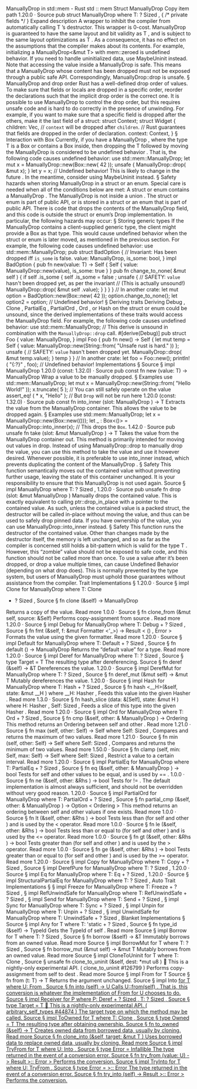 ManuallyDrop in std::mem - Rust
std
::
mem
Struct
ManuallyDrop
Copy item path
1.20.0
·
Source
pub struct ManuallyDrop<T>
where
    T: ?
Sized
,
{
/* private fields */
}
Expand description
A wrapper to inhibit the compiler from automatically calling
T
’s
destructor. This wrapper is 0-cost.
ManuallyDrop<T>
is guaranteed to have the same layout and bit validity as
T
, and is subject to the same layout optimizations as
T
. As a
consequence, it has
no effect
on the assumptions that the compiler makes
about its contents. For example, initializing a
ManuallyDrop<&mut T>
with
mem::zeroed
is undefined behavior. If you need to handle uninitialized
data, use
MaybeUninit<T>
instead.
Note that accessing the value inside a
ManuallyDrop<T>
is safe. This means
that a
ManuallyDrop<T>
whose content has been dropped must not be exposed
through a public safe API. Correspondingly,
ManuallyDrop::drop
is unsafe.
§
ManuallyDrop
and drop order
Rust has a well-defined
drop order
of values. To make sure that fields or
locals are dropped in a specific order, reorder the declarations such that
the implicit drop order is the correct one.
It is possible to use
ManuallyDrop
to control the drop order, but this
requires unsafe code and is hard to do correctly in the presence of
unwinding.
For example, if you want to make sure that a specific field is dropped after
the others, make it the last field of a struct:
struct
Context;
struct
Widget {
    children: Vec<Widget>,
// `context` will be dropped after `children`.
    // Rust guarantees that fields are dropped in the order of declaration.
context: Context,
}
§
Interaction with
Box
Currently, if you have a
ManuallyDrop<T>
, where the type
T
is a
Box
or
contains a
Box
inside, then dropping the
T
followed by moving the
ManuallyDrop<T>
is
considered to be undefined
behavior
.
That is, the following code causes undefined behavior:
use
std::mem::ManuallyDrop;
let
mut
x = ManuallyDrop::new(Box::new(
42
));
unsafe
{
    ManuallyDrop::drop(
&mut
x);
}
let
y = x;
// Undefined behavior!
This is
likely to change in the
future
. In the
meantime, consider using
MaybeUninit
instead.
§
Safety hazards when storing
ManuallyDrop
in a struct or an enum.
Special care is needed when all of the conditions below are met:
A struct or enum contains a
ManuallyDrop
.
The
ManuallyDrop
is not inside a
union
.
The struct or enum is part of public API, or is stored in a struct or an
enum that is part of public API.
There is code that drops the contents of the
ManuallyDrop
field, and
this code is outside the struct or enum’s
Drop
implementation.
In particular, the following hazards may occur:
§
Storing generic types
If the
ManuallyDrop
contains a client-supplied generic type, the client
might provide a
Box
as that type. This would cause undefined behavior when
the struct or enum is later moved, as mentioned in the previous section. For
example, the following code causes undefined behavior:
use
std::mem::ManuallyDrop;
pub struct
BadOption<T> {
// Invariant: Has been dropped iff `is_some` is false.
value: ManuallyDrop<T>,
    is_some: bool,
}
impl
<T> BadOption<T> {
pub fn
new(value: T) ->
Self
{
Self
{ value: ManuallyDrop::new(value), is_some:
true
}
    }
pub fn
change_to_none(
&mut
self
) {
if
self
.is_some {
self
.is_some =
false
;
unsafe
{
// SAFETY: `value` hasn't been dropped yet, as per the invariant
                // (This is actually unsound!)
ManuallyDrop::drop(
&mut
self
.value);
            }
        }
    }
}
// In another crate:
let
mut
option = BadOption::new(Box::new(
42
));
option.change_to_none();
let
option2 = option;
// Undefined behavior!
§
Deriving traits
Deriving
Debug
,
Clone
,
PartialEq
,
PartialOrd
,
Ord
, or
Hash
on
the struct or enum could be unsound, since the derived implementations of
these traits would access the
ManuallyDrop
field. For example, the
following code causes undefined behavior:
use
std::mem::ManuallyDrop;
// This derive is unsound in combination with the `ManuallyDrop::drop` call.
#[derive(Debug)]
pub struct
Foo {
    value: ManuallyDrop<String>,
}
impl
Foo {
pub fn
new() ->
Self
{
let
mut
temp =
Self
{
            value: ManuallyDrop::new(String::from(
"Unsafe rust is hard."
))
        };
unsafe
{
// SAFETY: `value` hasn't been dropped yet.
ManuallyDrop::drop(
&mut
temp.value);
        }
        temp
    }
}
// In another crate:
let
foo = Foo::new();
println!
(
"{:?}"
, foo);
// Undefined behavior!
Implementations
§
Source
§
impl<T>
ManuallyDrop
<T>
1.20.0 (const: 1.32.0)
·
Source
pub const fn
new
(value: T) ->
ManuallyDrop
<T>
Wrap a value to be manually dropped.
§
Examples
use
std::mem::ManuallyDrop;
let
mut
x = ManuallyDrop::new(String::from(
"Hello World!"
));
x.truncate(
5
);
// You can still safely operate on the value
assert_eq!
(
*
x,
"Hello"
);
// But `Drop` will not be run here
1.20.0 (const: 1.32.0)
·
Source
pub const fn
into_inner
(slot:
ManuallyDrop
<T>) -> T
Extracts the value from the
ManuallyDrop
container.
This allows the value to be dropped again.
§
Examples
use
std::mem::ManuallyDrop;
let
x = ManuallyDrop::new(Box::new(()));
let _
: Box<()> = ManuallyDrop::into_inner(x);
// This drops the `Box`.
1.42.0
·
Source
pub unsafe fn
take
(slot: &mut
ManuallyDrop
<T>) -> T
Takes the value from the
ManuallyDrop<T>
container out.
This method is primarily intended for moving out values in drop.
Instead of using
ManuallyDrop::drop
to manually drop the value,
you can use this method to take the value and use it however desired.
Whenever possible, it is preferable to use
into_inner
instead, which prevents duplicating the content of the
ManuallyDrop<T>
.
§
Safety
This function semantically moves out the contained value without preventing further usage,
leaving the state of this container unchanged.
It is your responsibility to ensure that this
ManuallyDrop
is not used again.
Source
§
impl<T>
ManuallyDrop
<T>
where
    T: ?
Sized
,
1.20.0
·
Source
pub unsafe fn
drop
(slot: &mut
ManuallyDrop
<T>)
Manually drops the contained value.
This is exactly equivalent to calling
ptr::drop_in_place
with a
pointer to the contained value. As such, unless the contained value is a
packed struct, the destructor will be called in-place without moving the
value, and thus can be used to safely drop
pinned
data.
If you have ownership of the value, you can use
ManuallyDrop::into_inner
instead.
§
Safety
This function runs the destructor of the contained value. Other than changes made by
the destructor itself, the memory is left unchanged, and so as far as the compiler is
concerned still holds a bit-pattern which is valid for the type
T
.
However, this “zombie” value should not be exposed to safe code, and this function
should not be called more than once. To use a value after it’s been dropped, or drop
a value multiple times, can cause Undefined Behavior (depending on what
drop
does).
This is normally prevented by the type system, but users of
ManuallyDrop
must
uphold those guarantees without assistance from the compiler.
Trait Implementations
§
1.20.0
·
Source
§
impl<T>
Clone
for
ManuallyDrop
<T>
where
    T:
Clone
+ ?
Sized
,
Source
§
fn
clone
(&self) ->
ManuallyDrop
<T>
Returns a copy of the value.
Read more
1.0.0
·
Source
§
fn
clone_from
(&mut self, source: &Self)
Performs copy-assignment from
source
.
Read more
1.20.0
·
Source
§
impl<T>
Debug
for
ManuallyDrop
<T>
where
    T:
Debug
+ ?
Sized
,
Source
§
fn
fmt
(&self, f: &mut
Formatter
<'_>) ->
Result
<
()
,
Error
>
Formats the value using the given formatter.
Read more
1.20.0
·
Source
§
impl<T>
Default
for
ManuallyDrop
<T>
where
    T:
Default
+ ?
Sized
,
Source
§
fn
default
() ->
ManuallyDrop
<T>
Returns the “default value” for a type.
Read more
1.20.0
·
Source
§
impl<T>
Deref
for
ManuallyDrop
<T>
where
    T: ?
Sized
,
Source
§
type
Target
= T
The resulting type after dereferencing.
Source
§
fn
deref
(&self) ->
&T
Dereferences the value.
1.20.0
·
Source
§
impl<T>
DerefMut
for
ManuallyDrop
<T>
where
    T: ?
Sized
,
Source
§
fn
deref_mut
(&mut self) ->
&mut T
Mutably dereferences the value.
1.20.0
·
Source
§
impl<T>
Hash
for
ManuallyDrop
<T>
where
    T:
Hash
+ ?
Sized
,
Source
§
fn
hash
<__H>(&self, state:
&mut __H
)
where
    __H:
Hasher
,
Feeds this value into the given
Hasher
.
Read more
1.3.0
·
Source
§
fn
hash_slice
<H>(data: &[Self], state:
&mut H
)
where
    H:
Hasher
,
    Self:
Sized
,
Feeds a slice of this type into the given
Hasher
.
Read more
1.20.0
·
Source
§
impl<T>
Ord
for
ManuallyDrop
<T>
where
    T:
Ord
+ ?
Sized
,
Source
§
fn
cmp
(&self, other: &
ManuallyDrop
<T>) ->
Ordering
This method returns an
Ordering
between
self
and
other
.
Read more
1.21.0
·
Source
§
fn
max
(self, other: Self) -> Self
where
    Self:
Sized
,
Compares and returns the maximum of two values.
Read more
1.21.0
·
Source
§
fn
min
(self, other: Self) -> Self
where
    Self:
Sized
,
Compares and returns the minimum of two values.
Read more
1.50.0
·
Source
§
fn
clamp
(self, min: Self, max: Self) -> Self
where
    Self:
Sized
,
Restrict a value to a certain interval.
Read more
1.20.0
·
Source
§
impl<T>
PartialEq
for
ManuallyDrop
<T>
where
    T:
PartialEq
+ ?
Sized
,
Source
§
fn
eq
(&self, other: &
ManuallyDrop
<T>) ->
bool
Tests for
self
and
other
values to be equal, and is used by
==
.
1.0.0
·
Source
§
fn
ne
(&self, other:
&Rhs
) ->
bool
Tests for
!=
. The default implementation is almost always sufficient,
and should not be overridden without very good reason.
1.20.0
·
Source
§
impl<T>
PartialOrd
for
ManuallyDrop
<T>
where
    T:
PartialOrd
+ ?
Sized
,
Source
§
fn
partial_cmp
(&self, other: &
ManuallyDrop
<T>) ->
Option
<
Ordering
>
This method returns an ordering between
self
and
other
values if one exists.
Read more
1.0.0
·
Source
§
fn
lt
(&self, other:
&Rhs
) ->
bool
Tests less than (for
self
and
other
) and is used by the
<
operator.
Read more
1.0.0
·
Source
§
fn
le
(&self, other:
&Rhs
) ->
bool
Tests less than or equal to (for
self
and
other
) and is used by the
<=
operator.
Read more
1.0.0
·
Source
§
fn
gt
(&self, other:
&Rhs
) ->
bool
Tests greater than (for
self
and
other
) and is used by the
>
operator.
Read more
1.0.0
·
Source
§
fn
ge
(&self, other:
&Rhs
) ->
bool
Tests greater than or equal to (for
self
and
other
) and is used by
the
>=
operator.
Read more
1.20.0
·
Source
§
impl<T>
Copy
for
ManuallyDrop
<T>
where
    T:
Copy
+ ?
Sized
,
Source
§
impl<T>
DerefPure
for
ManuallyDrop
<T>
where
    T: ?
Sized
,
1.20.0
·
Source
§
impl<T>
Eq
for
ManuallyDrop
<T>
where
    T:
Eq
+ ?
Sized
,
1.20.0
·
Source
§
impl<T>
StructuralPartialEq
for
ManuallyDrop
<T>
where
    T: ?
Sized
,
Auto Trait Implementations
§
§
impl<T>
Freeze
for
ManuallyDrop
<T>
where
    T:
Freeze
+ ?
Sized
,
§
impl<T>
RefUnwindSafe
for
ManuallyDrop
<T>
where
    T:
RefUnwindSafe
+ ?
Sized
,
§
impl<T>
Send
for
ManuallyDrop
<T>
where
    T:
Send
+ ?
Sized
,
§
impl<T>
Sync
for
ManuallyDrop
<T>
where
    T:
Sync
+ ?
Sized
,
§
impl<T>
Unpin
for
ManuallyDrop
<T>
where
    T:
Unpin
+ ?
Sized
,
§
impl<T>
UnwindSafe
for
ManuallyDrop
<T>
where
    T:
UnwindSafe
+ ?
Sized
,
Blanket Implementations
§
Source
§
impl<T>
Any
for T
where
    T: 'static + ?
Sized
,
Source
§
fn
type_id
(&self) ->
TypeId
Gets the
TypeId
of
self
.
Read more
Source
§
impl<T>
Borrow
<T> for T
where
    T: ?
Sized
,
Source
§
fn
borrow
(&self) ->
&T
Immutably borrows from an owned value.
Read more
Source
§
impl<T>
BorrowMut
<T> for T
where
    T: ?
Sized
,
Source
§
fn
borrow_mut
(&mut self) ->
&mut T
Mutably borrows from an owned value.
Read more
Source
§
impl<T>
CloneToUninit
for T
where
    T:
Clone
,
Source
§
unsafe fn
clone_to_uninit
(&self, dest:
*mut
u8
)
🔬
This is a nightly-only experimental API. (
clone_to_uninit
#126799
)
Performs copy-assignment from
self
to
dest
.
Read more
Source
§
impl<T>
From
<T> for T
Source
§
fn
from
(t: T) -> T
Returns the argument unchanged.
Source
§
impl<T, U>
Into
<U> for T
where
    U:
From
<T>,
Source
§
fn
into
(self) -> U
Calls
U::from(self)
.
That is, this conversion is whatever the implementation of
From
<T> for U
chooses to do.
Source
§
impl<P, T>
Receiver
for P
where
    P:
Deref
<Target = T> + ?
Sized
,
    T: ?
Sized
,
Source
§
type
Target
= T
🔬
This is a nightly-only experimental API. (
arbitrary_self_types
#44874
)
The target type on which the method may be called.
Source
§
impl<T>
ToOwned
for T
where
    T:
Clone
,
Source
§
type
Owned
= T
The resulting type after obtaining ownership.
Source
§
fn
to_owned
(&self) -> T
Creates owned data from borrowed data, usually by cloning.
Read more
Source
§
fn
clone_into
(&self, target:
&mut T
)
Uses borrowed data to replace owned data, usually by cloning.
Read more
Source
§
impl<T, U>
TryFrom
<U> for T
where
    U:
Into
<T>,
Source
§
type
Error
=
Infallible
The type returned in the event of a conversion error.
Source
§
fn
try_from
(value: U) ->
Result
<T, <T as
TryFrom
<U>>::
Error
>
Performs the conversion.
Source
§
impl<T, U>
TryInto
<U> for T
where
    U:
TryFrom
<T>,
Source
§
type
Error
= <U as
TryFrom
<T>>::
Error
The type returned in the event of a conversion error.
Source
§
fn
try_into
(self) ->
Result
<U, <U as
TryFrom
<T>>::
Error
>
Performs the conversion.